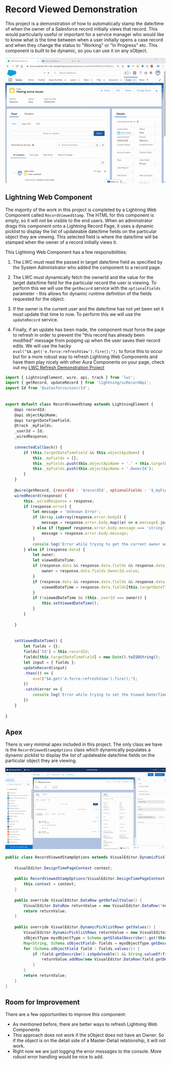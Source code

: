 # Record Viewed Demonstration

This project is a demonstration of how to automatically stamp the date/time of when the owner of a Salesforce record initially views that record. This would particularly useful or important for a service manager who would like to know what is the time between when a user initially opens a case record and when they change the status to "Working" or "In Progress" etc. This component is built to be dynamic, so you can use it on any sObject.

![Stamping Date](images\Stamping_Date.gif)


## Lightning Web Component

The majority of the work in this project is completed by a Lightning Web Component called `RecordViewedStamp`. The HTML for this component is empty, so it will not be visible to the end users. When an administrator drags this component onto a Lightning Record Page, it uses a dynamic picklist to display the list of updateable date/time fields on the particular object they are viewing. This selected field is where the date/time will be stamped when the owner of a record initially views it.

This Lightning Web Component has a few responsibilities:

1. The LWC must read the passed in target date/time field as specified by the System Administrator who added the component to a record page.

2. The LWC must dynamically fetch the ownerId and the value for the target date/time field for the particular record the user is viewing. To perform this we will use the `getRecord` service with the `optionalFields` parameter - this allows for dynamic runtime definition of the fields requested for the object.

3. If the owner is the current user and the date/time has not yet been set it must update that time to now. To perform this we will use the `updateRecord` service. 

4. Finally, if an update has been made, the component must force the page to refresh in order to prevent the "this record has already been modified" message from popping up when the user saves their record edits. We will use the hacky `eval("$A.get('e.force:refreshView').fire();");` to force this to occur but for a more robust way to refresh Lightning Web Components and have them play nicely with other Aura Components on your page, check out my [LWC Refresh Demonstration Project](https://github.com/mitchspano/LWCRefreshDemo)




```javascript
import { LightningElement, wire, api, track } from 'lwc';
import { getRecord, updateRecord } from 'lightning/uiRecordApi';
import Id from '@salesforce/user/Id';


export default class RecordViewedStamp extends LightningElement {
    @api recordId;
    @api objectApiName;
    @api targetDateTimeField;
    @track _myFields;
    _userId = Id;
    _wiredResponse;

    connectedCallback() {
        if (this.targetDateTimeField && this.objectApiName) {
            this._myFields = [];
            this._myFields.push(this.objectApiName + '.' + this.targetDateTimeField);
            this._myFields.push(this.objectApiName + '.OwnerId');
        }
    }

    @wire(getRecord, {recordId : '$recordId', optionalFields : '$_myFields'})
    wiredRecord(response) {
        this._wiredResponse = response;
        if (response.error) {
            let message = 'Unknown Error';
            if (Array.isArray(response.error.body)) {
                message = response.error.body.map((e) => e.message).join(', ');
            } else if (typeof response.error.body.message === 'string') {
                message = response.error.body.message;
            }
            console.log('Error while trying to get the current owner and viewed date/time : ' + message);
        } else if (response.data) {
            let owner;
            let viewedDateTime;
            if (response.data && response.data.fields && response.data.fields.OwnerId &&response.data.fields.OwnerId.value) {
                owner = response.data.fields.OwnerId.value;
            }
            if (response.data && response.data.fields && response.data.fields[this.targetDateTimeField] &&response.data.fields[this.targetDateTimeField].value) {
                viewedDateTime = response.data.fields[this.targetDateTimeField].value;
            }
            if (!viewedDateTime && (this._userId === owner)) {
                this.setViewedDateTime();
            }
        }

    }


    setViewedDateTime() {
        let fields = {};
        fields['Id'] = this.recordId;
        fields[this.targetDateTimeField] = new Date().toISOString();
        let input = { fields };
        updateRecord(input)
        .then(() => {
            eval("$A.get('e.force:refreshView').fire();");
        })
        .catch(error => {
            console.log('Error while trying to set the Viewed Date/Time');
        })
    }

}
```


## Apex

There is very minimal apex included in this project. The only class we have is the `RecordViewedStampOptions` class which dynamically populates a dynamic picklist to display the list of updateable date/time fields on the particular object they are viewing.

![App Builder](images\App_Builder.gif)

```java
public class RecordViewedStampOptions extends VisualEditor.DynamicPicklist {

    VisualEditor.DesignTimePageContext context;

    public RecordViewedStampOptions(VisualEditor.DesignTimePageContext context) {
        this.context = context;
    }

    public override VisualEditor.DataRow getDefaultValue() {
        VisualEditor.DataRow returnValue = new VisualEditor.DataRow('none', 'NONE');
        return returnValue;
    }
    
    public override VisualEditor.DynamicPicklistRows getValues() {
        VisualEditor.DynamicPicklistRows returnValue = new VisualEditor.DynamicPicklistRows();
        sObjectType mysObjectType = Schema.getGlobalDescribe().get(this.context.entityName);
        Map<String, Schema.sObjectField> fields = mysObjectType.getDescribe().fields.getMap();
        for (Schema.sObjectField field : fields.values()) {
            if (field.getDescribe().isUpdateable() && String.valueOf(field.getDescribe().getType()).equals('DATETIME')) {
                returnValue.addRow(new VisualEditor.DataRow(field.getDescribe().getName(), field.getDescribe().getName()));
            }
        }
        return returnValue;
    }
}


```

## Room for Improvement
There are a few opportunities to improve this component:
* As mentioned before, there are better ways to refresh Lightning Web Components
* This approach does not work if the sObject does not have an Owner. So if the object is on the detail side of a Master-Detail relationship, it will not work.
* Right now we are just logging the error messages to the console. More robust error handling would be nice to add.